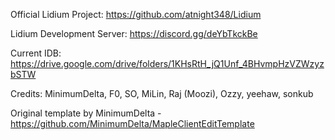 Official Lidium Project: https://github.com/atnight348/Lidium

Lidium Development Server: https://discord.gg/deYbTkckBe

Current IDB: https://drive.google.com/drive/folders/1KHsRtH_jQ1Unf_4BHvmpHzVZWzyzbSTW


Credits: MinimumDelta, F0, SO, MiLin, Raj (Moozi), Ozzy, yeehaw, sonkub

Original template by MinimumDelta -  https://github.com/MinimumDelta/MapleClientEditTemplate
